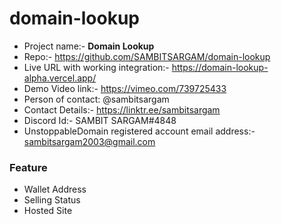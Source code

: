 # domain-lookup

* Project name:- **Domain Lookup**
* Repo:- https://github.com/SAMBITSARGAM/domain-lookup
* Live URL with working integration:- https://domain-lookup-alpha.vercel.app/
* Demo Video link:- https://vimeo.com/739725433
* Person of contact: @sambitsargam
* Contact Details:- https://linktr.ee/sambitsargam
* Discord Id:- SAMBIT SARGAM#4848
* UnstoppableDomain registered account email address:- sambitsargam2003@gmail.com

### Feature
* Wallet Address
* Selling Status
* Hosted Site

